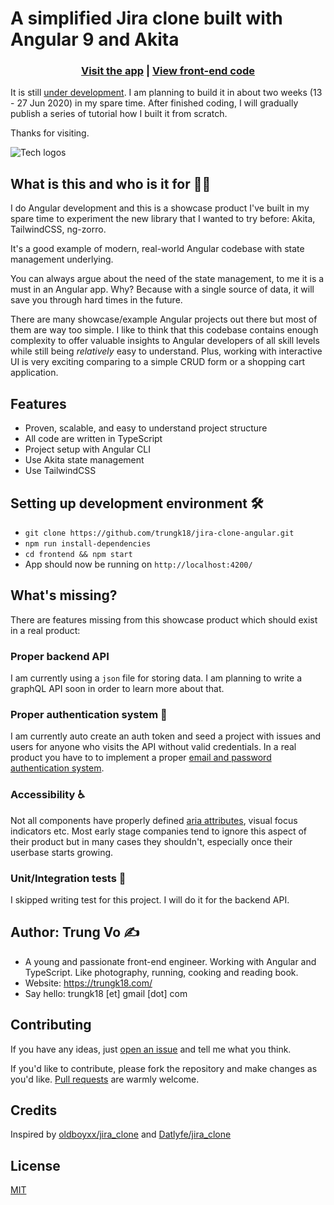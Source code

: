 # A simplified Jira clone built with Angular 9 and Akita

<h3 align="center">
  <a href="https://jira.trungk18.com/wip">Visit the app</a> |
  <a href="https://github.com/trungk18/jira-clone-angular/tree/master/frontend">View front-end code</a>
</h3>

It is still <u>under development</u>. I am planning to build it in about two weeks (13 - 27 Jun 2020) in my spare time. After finished coding, I will gradually publish a series of tutorial how I built it from scratch.

Thanks for visiting.

![Tech logos][stack]

## What is this and who is it for 🤷‍♀️

I do Angular development and this is a showcase product I've built in my spare time to experiment the new library that I wanted to try before: Akita, TailwindCSS, ng-zorro.

It's a good example of modern, real-world Angular codebase with state management underlying.

You can always argue about the need of the state management, to me it is a must in an Angular app. Why? Because with a single source of data, it will save you through hard times in the future.

There are many showcase/example Angular projects out there but most of them are way too simple. I like to think that this codebase contains enough complexity to offer valuable insights to Angular developers of all skill levels while still being _relatively_ easy to understand. Plus, working with interactive UI is very exciting comparing to a simple CRUD form or a shopping cart application.

## Features

- Proven, scalable, and easy to understand project structure
- All code are written in TypeScript
- Project setup with Angular CLI
- Use Akita state management
- Use TailwindCSS

## Setting up development environment 🛠

- `git clone https://github.com/trungk18/jira-clone-angular.git`
- `npm run install-dependencies`
- `cd frontend && npm start`
- App should now be running on `http://localhost:4200/`

## What's missing?

There are features missing from this showcase product which should exist in a real product:

### Proper backend API

I am currently using a `json` file for storing data. I am planning to write a graphQL API soon in order to learn more about that.

### Proper authentication system 🔐

I am currently auto create an auth token and seed a project with issues and users for anyone who visits the API without valid credentials. In a real product you have to to implement a proper [email and password authentication system](https://www.google.com/search?q=email+and+password+authentication+node+js&oq=email+and+password+authentication+node+js).

### Accessibility ♿

Not all components have properly defined [aria attributes](https://developer.mozilla.org/en-US/docs/Web/Accessibility/ARIA), visual focus indicators etc. Most early stage companies tend to ignore this aspect of their product but in many cases they shouldn't, especially once their userbase starts growing.

### Unit/Integration tests 🧪

I skipped writing test for this project. I will do it for the backend API.

## Author: Trung Vo ✍️

- A young and passionate front-end engineer. Working with Angular and TypeScript. Like photography, running, cooking and reading book.
- Website: https://trungk18.com/
- Say hello: trungk18 [et] gmail [dot] com

## Contributing

If you have any ideas, just [open an issue][issues] and tell me what you think.

If you'd like to contribute, please fork the repository and make changes as you'd like. [Pull requests][pull] are warmly welcome.

## Credits

Inspired by [oldboyxx/jira_clone][oldboyxx] and [Datlyfe/jira_clone][datlyfe]

## License

[MIT](https://opensource.org/licenses/MIT)

[oldboyxx]: https://github.com/oldboyxx/jira_clone
[datlyfe]: https://github.com/Datlyfe/jira_clone
[stack]: https://github.com/trungk18/jira-clone-angular/raw/master/frontend/src/assets/img/jira-clone-tech-stack.png
[issues]: https://github.com/trungk18/jira-clone-angular/issues/new
[pull]: https://github.com/trungk18/jira-clone-angular/compare
